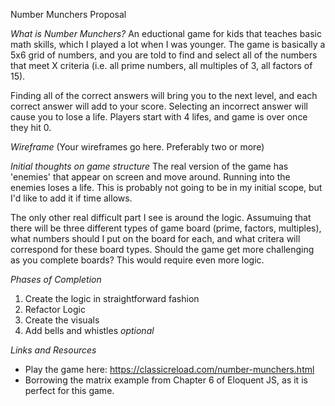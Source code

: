 Number Munchers Proposal

*What is Number Munchers?*
An eductional game for kids that teaches basic math skills, which I played a lot when I was younger.  The game is basically a 5x6 grid of numbers, and you are told to find and select all of the numbers that meet X criteria (i.e. all prime numbers, all multiples of 3, all factors of 15).  

Finding all of the correct answers will bring you to the next level, and each correct answer will add to your score.  Selecting an incorrect answer will cause you to lose a life.  Players start with 4 lifes, and game is over once they hit 0.

*Wireframe*
(Your wireframes go here. Preferably two or more)

*Initial thoughts on game structure*
The real version of the game has 'enemies' that appear on screen and move around.  Running into the enemies loses a life.  This is probably not going to be in my initial scope, but I'd like to add it if time allows.

The only other real difficult part I see is around the logic.  Assumuing that there will be three different types of game board (prime, factors, multiples), what numbers should I put on the board for each, and what critera will correspond for these board types.  Should the game get more challenging as you complete boards?  This would require even more logic.  

*Phases of Completion*
1) Create the logic in straightforward fashion
2) Refactor Logic
3) Create the visuals
4) Add bells and whistles *optional*

*Links and Resources*
- Play the game here: https://classicreload.com/number-munchers.html
- Borrowing the matrix example from Chapter 6 of Eloquent JS, as it is perfect for this game.
